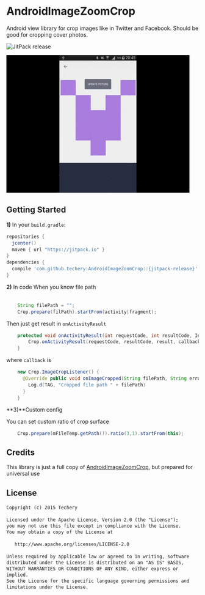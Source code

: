 # AndroidImageZoomCrop
Android view library for crop images like in Twitter and Facebook.
Should be good for cropping cover photos.

![JitPack release](https://img.shields.io/github/tag/techery/AndroidImageZoomCrop.svg?label=JitPack)

![Demo](assets/image_zoom_crop.gif)


## Getting Started
**1)** In your `build.gradle`:

```gradle
repositories {
  jcenter()
  maven { url "https://jitpack.io" }
}
dependencies {
  compile 'com.github.techery:AndroidImageZoomCrop::{jitpack-release}'
}
```

**2)** In code
When you know file path
```java
    
    String filePath = "";
    Crop.prepare(filPath).startFrom(activity|fragment);
```
Then just get result in `onActivityResult`
```java
    protected void onActivityResult(int requestCode, int resultCode, Intent result) {
        Crop.onActivityResult(requestCode, resultCode, result, callback)
    }

```
where `callback` is
```java
    new Crop.ImageCropListener() {
      @Override public void onImageCropped(String filePath, String error) {
        Log.d(TAG, "Cropped file path " + filePath)            
      }
    }
```

**3)**Custom config

You can set custom ratio of crop surface
```java
    Crop.prepare(mFileTemp.getPath()).ratio(3,1).startFrom(this);
```

## Credits
This library is just a full copy of  [AndroidImageZoomCrop](https://github.com/ozeetee/AndroidImageZoomCrop), but prepared for universal use

## License

    Copyright (c) 2015 Techery

    Licensed under the Apache License, Version 2.0 (the "License");
    you may not use this file except in compliance with the License.
    You may obtain a copy of the License at

       http://www.apache.org/licenses/LICENSE-2.0

    Unless required by applicable law or agreed to in writing, software
    distributed under the License is distributed on an "AS IS" BASIS,
    WITHOUT WARRANTIES OR CONDITIONS OF ANY KIND, either express or implied.
    See the License for the specific language governing permissions and
    limitations under the License.


